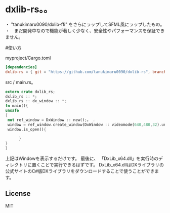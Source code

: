 # dxlib-rs。。
・ "tanukimaru0090/dxlib-ffi" をさらにラップしてSFML風にラップしたもの。
・　まだ開発中なので機能が著しく少なく、安全性やパフォーマンスを保証できません。

#使い方

myproject/Cargo.toml
```toml
[dependencies]
dxlib-rs = { git = "https://github.com/tanukimaru0090/dxlib-rs", branch = "master", version = "0.1.0", features = ["dxlib-ffi"], dxlib-ffi = { git = "https://github.com/tanukimaru0090/dxlib-ffi-rs", branch = "master"} }
```

src / main.rs。
```Rust
extern crate dxlib_rs;
dxlib_rs :: *;
dxlib_rs :: dx_window :: *;
fn main(){
unsafe
{
 mut ref_window = DxWindow :: new();。 .
 window = ref_window.create_window(DxWindow :: videomode(640,480,32).unwrap()、 "hello world window。。!");
 window.is_open(){
          
      }
}
}
```
上記はWindowを表示するだけです。
最後に、 「DxLib_x64.dll」を実行時のディレクトリに置くことで実行できるはずです。
DxLib_x64.dllはDXライブラリの公式サイトのC#版DXライブラリをダウンロードすることで使うことができます。


## License
MIT
